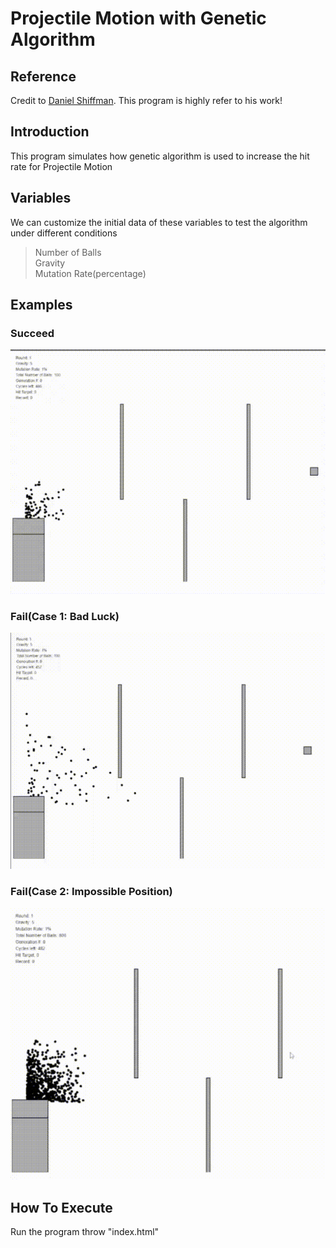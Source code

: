 # Projectile Motion with Genetic Algorithm

## Reference

Credit to [Daniel Shiffman](https://natureofcode.com/book/chapter-9-the-evolution-of-code/). This program is highly refer to his work!

## Introduction

This program simulates how genetic algorithm is used to increase the hit rate for Projectile Motion

## Variables

We can customize the initial data of these variables to test the algorithm under different conditions

> Number of Balls<br>
> Gravity<br>
> Mutation Rate(percentage)

## Examples

### Succeed

![](./success.gif)

### Fail(Case 1: Bad Luck)

![](./fail1.gif)

### Fail(Case 2: Impossible Position)

![](./fail2.gif)

## How To Execute

Run the program throw "index.html"
